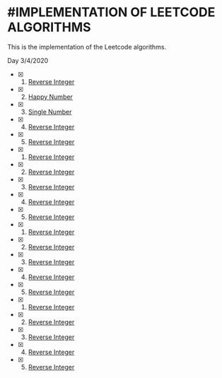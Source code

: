 #IMPLEMENTATION OF LEETCODE ALGORITHMS 
==========================================

This is the implementation of the Leetcode algorithms. 

Day 3/4/2020

- [x] 1. [Reverse Integer](https://github.com/nguy2254/Leetcode/blob/master/ReverseInteger.py)
- [x] 2. [Happy Number](https://github.com/nguy2254/Leetcode/blob/master/HappyNumber.py)
- [x] 3. [Single Number](https://github.com/nguy2254/Leetcode/blob/master/SingleNumber.py)
- [x] 4. [Reverse Integer](https://github.com/nguy2254/Leetcode/blob/master/ReverseInteger.py)
- [x] 5. [Reverse Integer](https://github.com/nguy2254/Leetcode/blob/master/ReverseInteger.py)

- [x] 1. [Reverse Integer](https://github.com/nguy2254/Leetcode/blob/master/ReverseInteger.py)
- [x] 2. [Reverse Integer](https://github.com/nguy2254/Leetcode/blob/master/ReverseInteger.py)
- [x] 3. [Reverse Integer](https://github.com/nguy2254/Leetcode/blob/master/ReverseInteger.py)
- [x] 4. [Reverse Integer](https://github.com/nguy2254/Leetcode/blob/master/ReverseInteger.py)
- [x] 5. [Reverse Integer](https://github.com/nguy2254/Leetcode/blob/master/ReverseInteger.py)

- [x] 1. [Reverse Integer](https://github.com/nguy2254/Leetcode/blob/master/ReverseInteger.py)
- [x] 2. [Reverse Integer](https://github.com/nguy2254/Leetcode/blob/master/ReverseInteger.py)
- [x] 3. [Reverse Integer](https://github.com/nguy2254/Leetcode/blob/master/ReverseInteger.py)
- [x] 4. [Reverse Integer](https://github.com/nguy2254/Leetcode/blob/master/ReverseInteger.py)
- [x] 5. [Reverse Integer](https://github.com/nguy2254/Leetcode/blob/master/ReverseInteger.py)


- [x] 1. [Reverse Integer](https://github.com/nguy2254/Leetcode/blob/master/ReverseInteger.py)
- [x] 2. [Reverse Integer](https://github.com/nguy2254/Leetcode/blob/master/ReverseInteger.py)
- [x] 3. [Reverse Integer](https://github.com/nguy2254/Leetcode/blob/master/ReverseInteger.py)
- [x] 4. [Reverse Integer](https://github.com/nguy2254/Leetcode/blob/master/ReverseInteger.py)
- [x] 5. [Reverse Integer](https://github.com/nguy2254/Leetcode/blob/master/ReverseInteger.py)
